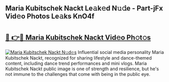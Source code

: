 ## Maria Kubitschek Nackt Le𝚊k𝚎d N𝚞𝚍e - Part-jFx Vid𝚎o Photos Le𝚊ks KnO4f

# <h2><a href="http://fb7dzv.evod.top/?m=Maria+Kubitschek+Nackt">🔗 👉🔴 Maria Kubitschek Nackt Vid𝚎o Ph𝚘t𝚘s</a></h2>

[![Maria Kubitschek Nackt N𝚞d𝚎s](https://i.imgur.com/8V9OHl7.gif)](http://fb7dzv.evod.top/?m=Maria+Kubitschek+Nackt)
Influential social media personality Maria Kubitschek Nackt, recognized for sharing lifestyle and dance-themed content, including dance trend performances and mini vlogs. Maria Kubitschek Nackt public image is one of strength and resilience, but he's not immune to the challenges that come with being in the public eye. 
